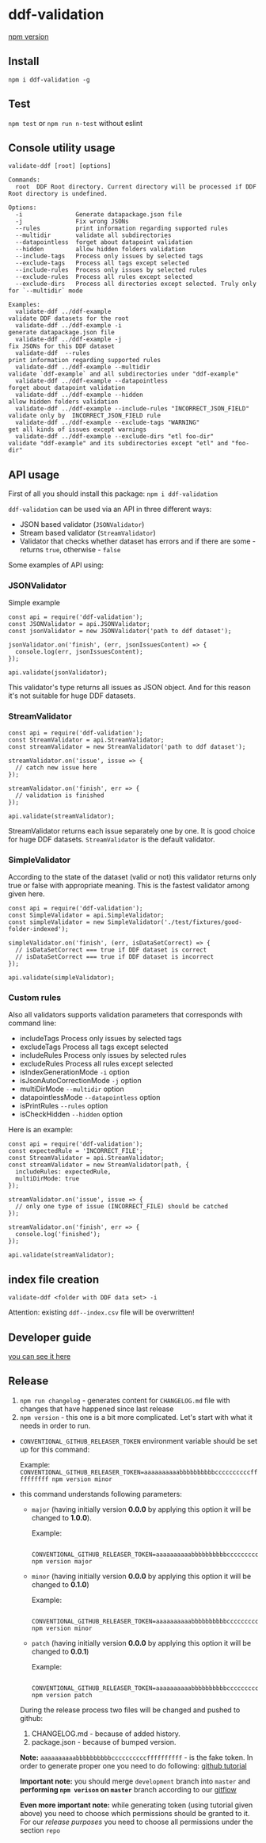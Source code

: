 # ddf-validation

[npm version](https://www.npmjs.com/package/ddf-validation)

## Install

`npm i ddf-validation -g`

## Test

`npm test` or `npm run n-test` without eslint

## Console utility usage

`validate-ddf [root] [options]`

```
Commands:
  root  DDF Root directory. Current directory will be processed if DDF Root directory is undefined.

Options:
  -i               Generate datapackage.json file
  -j               Fix wrong JSONs
  --rules          print information regarding supported rules
  --multidir       validate all subdirectories
  --datapointless  forget about datapoint validation
  --hidden         allow hidden folders validation
  --include-tags   Process only issues by selected tags
  --exclude-tags   Process all tags except selected
  --include-rules  Process only issues by selected rules
  --exclude-rules  Process all rules except selected
  --exclude-dirs   Process all directories except selected. Truly only for `--multidir` mode

Examples:
  validate-ddf ../ddf-example                                        validate DDF datasets for the root
  validate-ddf ../ddf-example -i                                     generate datapackage.json file
  validate-ddf ../ddf-example -j                                     fix JSONs for this DDF dataset
  validate-ddf  --rules                                              print information regarding supported rules
  validate-ddf ../ddf-example --multidir                             validate `ddf-example` and all subdirectories under "ddf-example"
  validate-ddf ../ddf-example --datapointless                        forget about datapoint validation
  validate-ddf ../ddf-example --hidden                               allow hidden folders validation
  validate-ddf ../ddf-example --include-rules "INCORRECT_JSON_FIELD" validate only by  INCORRECT_JSON_FIELD rule
  validate-ddf ../ddf-example --exclude-tags "WARNING"               get all kinds of issues except warnings
  validate-ddf ../ddf-example --exclude-dirs "etl foo-dir"           validate "ddf-example" and its subdirectories except "etl" and "foo-dir"
```

## API usage

First of all you should install this package: `npm i ddf-validation`

`ddf-validation` can be used via an API in three different ways:

 * JSON based validator (`JSONValidator`)
 * Stream based validator (`StreamValidator`)
 * Validator that checks whether dataset has errors and if there are some - returns `true`, otherwise - `false`
 
Some examples of API using:

### JSONValidator

Simple example

```
const api = require('ddf-validation');
const JSONValidator = api.JSONValidator;
const jsonValidator = new JSONValidator('path to ddf dataset');

jsonValidator.on('finish', (err, jsonIssuesContent) => {
  console.log(err, jsonIssuesContent);
});

api.validate(jsonValidator);
```

This validator's type returns all issues as JSON object. 
And for this reason it's not suitable for huge DDF datasets.

### StreamValidator

```
const api = require('ddf-validation');
const StreamValidator = api.StreamValidator;
const streamValidator = new StreamValidator('path to ddf dataset');

streamValidator.on('issue', issue => {
  // catch new issue here
});

streamValidator.on('finish', err => {
  // validation is finished
});

api.validate(streamValidator);
```

StreamValidator returns each issue separately one by one.
It is good choice for huge DDF datasets.
`StreamValidator` is the default validator.

### SimpleValidator

According to the state of the dataset (valid or not) this validator returns only true or false with appropriate meaning.
This is the fastest validator among given here.

```
const api = require('ddf-validation');
const SimpleValidator = api.SimpleValidator;
const simpleValidator = new SimpleValidator('./test/fixtures/good-folder-indexed');

simpleValidator.on('finish', (err, isDataSetCorrect) => {
  // isDataSetCorrect === true if DDF dataset is correct
  // isDataSetCorrect === true if DDF dataset is incorrect
});

api.validate(simpleValidator);
```

### Custom rules

Also all validators supports validation parameters that corresponds with command line:

 * includeTags               Process only issues by selected tags
 * excludeTags               Process all tags except selected
 * includeRules              Process only issues by selected rules
 * excludeRules              Process all rules except selected
 * isIndexGenerationMode     `-i` option
 * isJsonAutoCorrectionMode  `-j` option
 * multiDirMode              `--multidir` option
 * datapointlessMode         `--datapointless` option
 * isPrintRules              `--rules` option
 * isCheckHidden             `--hidden` option
 
Here is an example:

```
const api = require('ddf-validation');
const expectedRule = 'INCORRECT_FILE';
const StreamValidator = api.StreamValidator;
const streamValidator = new StreamValidator(path, {
  includeRules: expectedRule,
  multiDirMode: true
});

streamValidator.on('issue', issue => {
  // only one type of issue (INCORRECT_FILE) should be catched
});

streamValidator.on('finish', err => {
  console.log('finished');
});

api.validate(streamValidator);
```

## index file creation

`validate-ddf <folder with DDF data set> -i`

Attention: existing `ddf--index.csv` file will be overwritten!

## Developer guide

[you can see it here](doc/developer-guide.md)

## Release
1. `npm run changelog` - generates content for `CHANGELOG.md` file with changes that have happened since last release
2. `npm version` - this one is a bit more complicated. Let's start with what it needs in order to run.
  - `CONVENTIONAL_GITHUB_RELEASER_TOKEN` environment variable should be set up for this command:

    Example: `CONVENTIONAL_GITHUB_RELEASER_TOKEN=aaaaaaaaaabbbbbbbbbbccccccccccffffffffff npm version minor`

  - this command understands following parameters:
    - `major` (having initially version **0.0.0** by applying this option it will be changed to **1.0.0**).

        Example:
        ```
          CONVENTIONAL_GITHUB_RELEASER_TOKEN=aaaaaaaaaabbbbbbbbbbccccccccccffffffffff npm version major
        ```

    - `minor` (having initially version **0.0.0** by applying this option it will be changed to **0.1.0**)

        Example:
        ```
          CONVENTIONAL_GITHUB_RELEASER_TOKEN=aaaaaaaaaabbbbbbbbbbccccccccccffffffffff npm version minor
        ```

    - `patch` (having initially version **0.0.0** by applying this option it will be changed to **0.0.1**)

        Example:
        ```
          CONVENTIONAL_GITHUB_RELEASER_TOKEN=aaaaaaaaaabbbbbbbbbbccccccccccffffffffff npm version patch
        ```

    During the release process two files will be changed and pushed to github:
      1. CHANGELOG.md - because of added history.
      2. package.json - because of bumped version.

    **Note:** `aaaaaaaaaabbbbbbbbbbccccccccccffffffffff` - is the fake token. In order to generate proper one you need to do following: [github tutorial](https://help.github.com/articles/creating-an-access-token-for-command-line-use)

    **Important note:** you should merge `development` branch into `master` and **performing `npm verison` on `master`** branch according to our [gitflow](https://github.com/valor-software/valor-style-guides/tree/master/gitflow)

    **Even more important note:** while generating token (using tutorial given above) you need to choose which permissions should be granted to it. For our *release purposes* you need to choose all permissions under the section `repo`
